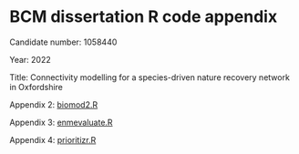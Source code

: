 # BCM dissertation R code appendix 
Candidate number: 1058440

Year: 2022

Title: Connectivity modelling for a species-driven nature recovery network in Oxfordshire

Appendix 2: [biomod2.R](https://github.com/dissertationrepository/BCMdissertation/blob/main/biomod2.R)

Appendix 3: [enmevaluate.R](https://github.com/dissertationrepository/BCMdissertation/blob/main/appdx3-enmevaluate.R)

Appendix 4: [prioritizr.R](https://github.com/dissertationrepository/BCMdissertation/blob/main/appdx4-prioritizr.R)
